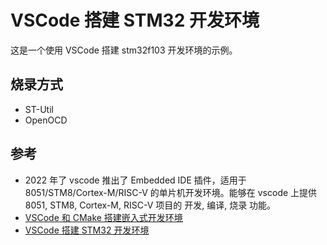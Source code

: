 # VSCode 搭建 STM32 开发环境

这是一个使用 VSCode 搭建 stm32f103 开发环境的示例。

## 烧录方式

- ST-Util
- OpenOCD

## 参考

- 2022 年了 vscode 推出了 Embedded IDE 插件，适用于 8051/STM8/Cortex-M/RISC-V 的单片机开发环境。能够在 vscode 上提供 8051, STM8, Cortex-M, RISC-V 项目的 开发, 编译, 烧录 功能。
- [VSCode 和 CMake 搭建嵌入式开发环境](https://blog.csdn.net/jf_52001760/article/details/126826393)
- [VSCode 搭建 STM32 开发环境](https://blog.csdn.net/m0_47329175/article/details/122607874)

